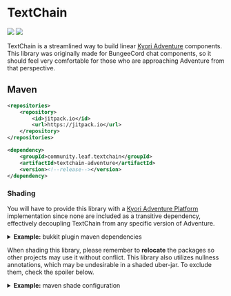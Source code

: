 # TextChain

[![](https://jitpack.io/v/community.leaf/textchain.svg)](https://jitpack.io/#community.leaf/textchain) [![](https://img.shields.io/badge/License-MIT-blue)](./LICENSE)

TextChain is a streamlined way to build linear [Kyori Adventure](https://github.com/KyoriPowered/adventure) components. This library was originally made for BungeeCord chat components, so it should feel very comfortable for those who are approaching Adventure from that perspective. 

## Maven

```xml
<repositories>
    <repository>
        <id>jitpack.io</id>
        <url>https://jitpack.io</url>
    </repository>
</repositories>
```

```xml
<dependency>
    <groupId>community.leaf.textchain</groupId>
    <artifactId>textchain-adventure</artifactId>
    <version><!--release--></version>
</dependency>
```

### Shading

You will have to provide this library with a [Kyori Adventure Platform](https://github.com/KyoriPowered/adventure-platform) implementation since none are included as a transitive dependency, effectively decoupling TextChain from any specific version of Adventure. 

<details>
<summary><b>Example:</b> bukkit plugin maven dependencies</summary>

```xml
<repositories>
    <repository>
        <id>sonatype-oss</id>
        <url>https://oss.sonatype.org/content/repositories/snapshots/</url>
    </repository>
    <repository>
        <id>jitpack.io</id>
        <url>https://jitpack.io</url>
    </repository>
</repositories>

<dependencies>
    <!--
    Kyori Adventure Bukkit Platform (via sonatype-oss)
    -->
    <dependency>
        <groupId>net.kyori</groupId>
        <artifactId>adventure-platform-bukkit</artifactId>
        <version>4.0.0-SNAPSHOT</version>
    </dependency>
    <!--
    TextChain Bukkit (via jitpack.io)
    -->
    <dependency>
        <groupId>community.leaf.textchain</groupId>
        <artifactId>textchain-bukkit</artifactId>
        <version>0.1.0</version>
    </dependency>
</dependencies>
```
</details>

When shading this library, please remember to **relocate** the packages so other projects may use it without conflict. This library also utilizes nullness annotations, which may be undesirable in a shaded uber-jar. To exclude them, check the spoiler below.

<details>
<summary><b>Example:</b> maven shade configuration</summary>

Set the `shade.relocation` property to your project's package and add the following to the **maven shade plugin**'s configuration:

```xml
<configuration>
    <relocations>
        <!-- TextChain -->
        <relocation>
            <pattern>community.leaf.textchain</pattern>
            <shadedPattern>${shade.relocation}.community.leaf.textchain</shadedPattern>
        </relocation>
        <!-- Kyori Adventure -->
        <relocation>
            <pattern>net.kyori</pattern>
            <shadedPattern>${shade.relocation}.net.kyori</shadedPattern>
        </relocation>
    </relocations>
    <artifactSet>
        <!-- Exclude annotations from built jar -->
        <excludes>
            <exclude>org.checkerframework:checker-qual</exclude>
            <exclude>org.jetbrains:annotations</exclude>
            <exclude>org.jetbrains.kotlin:kotlin-annotations-jvm</exclude>
            <exclude>com.google.code.findbugs:jsr305</exclude>
            <exclude>pl.tlinkowski.annotation:pl.tlinkowski.annotation.basic</exclude>
        </excludes>
    </artifactSet>
</configuration>
```
</details>